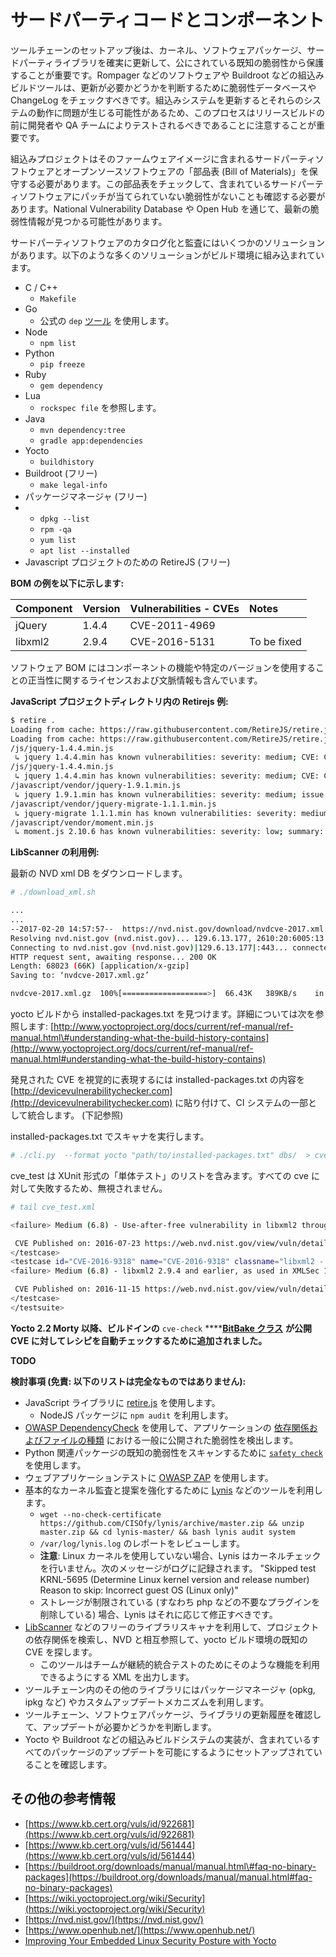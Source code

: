 # サードパーティコードとコンポーネント

ツールチェーンのセットアップ後は、カーネル、ソフトウェアパッケージ、サードパーティライブラリを確実に更新して、公にされている既知の脆弱性から保護することが重要です。Rompager などのソフトウェアや Buildroot などの組込みビルドツールは、更新が必要かどうかを判断するために脆弱性データベースや ChangeLog をチェックすべきです。組込みシステムを更新するとそれらのシステムの動作に問題が生じる可能性があるため、このプロセスはリリースビルドの前に開発者や QA チームによりテストされるべきであることに注意することが重要です。

組込みプロジェクトはそのファームウェアイメージに含まれるサードパーティソフトウェアとオープンソースソフトウェアの「部品表 (Bill of Materials)」を保守する必要があります。この部品表をチェックして、含まれているサードパーティソフトウェアにパッチが当てられていない脆弱性がないことも確認する必要があります。National Vulnerability Database や Open Hub を通じて、最新の脆弱性情報が見つかる可能性があります。

サードパーティソフトウェアのカタログ化と監査にはいくつかのソリューションがあります。以下のような多くのソリューションがビルド環境に組み込まれています。

* C / C++
  * `Makefile`
* Go
  * 公式の `dep` [ツール](https://github.com/golang/dep) を使用します。
* Node
  * `npm list`
* Python
  * `pip freeze`
* Ruby
  * `gem dependency`
* Lua
  * `rockspec file` を参照します。
* Java
  * `mvn dependency:tree`
  * `gradle app:dependencies`
* Yocto
  * `buildhistory`
* Buildroot (フリー)
  * `make legal-info`
* パッケージマネージャ (フリー)
* * `dpkg --list`
  * `rpm -qa`
  * `yum list`
  * `apt list --installed`
* Javascript プロジェクトのための RetireJS (フリー)

**BOM の例を以下に示します:**

| **Component** | Version | Vulnerabilities - CVEs | Notes |
| :--- | :--- | :--- | :--- |
| jQuery | 1.4.4 | CVE-2011-4969 |  |
| libxml2 | 2.9.4 | CVE-2016-5131 | To be fixed |

ソフトウェア BOM にはコンポーネントの機能や特定のバージョンを使用することの正当性に関するライセンスおよび文脈情報も含んでいます。

**JavaScript プロジェクトディレクトリ内の Retirejs 例:**

```bash
$ retire .
Loading from cache: https://raw.githubusercontent.com/RetireJS/retire.js/master/repository/jsrepository.json
Loading from cache: https://raw.githubusercontent.com/RetireJS/retire.js/master/repository/npmrepository.json
/js/jquery-1.4.4.min.js
 ↳ jquery 1.4.4.min has known vulnerabilities: severity: medium; CVE: CVE-2011-4969; http://web.nvd.nist.gov/view/vuln/detail?vulnId=CVE-2011-4969 http://research.insecurelabs.org/jquery/test/ severity: medium; bug: 11290, summary: Selector interpreted as HTML; http://bugs.jquery.com/ticket/11290 http://research.insecurelabs.org/jquery/test/ severity: medium; issue: 2432, summary: 3rd party CORS request may execute; https://github.com/jquery/jquery/issues/2432 http://blog.jquery.com/2016/01/08/jquery-2-2-and-1-12-released/
/js/jquery-1.4.4.min.js
 ↳ jquery 1.4.4.min has known vulnerabilities: severity: medium; CVE: CVE-2011-4969; http://web.nvd.nist.gov/view/vuln/detail?vulnId=CVE-2011-4969 http://research.insecurelabs.org/jquery/test/ severity: medium; bug: 11290, summary: Selector interpreted as HTML; http://bugs.jquery.com/ticket/11290 http://research.insecurelabs.org/jquery/test/ severity: medium; issue: 2432, summary: 3rd party CORS request may execute; https://github.com/jquery/jquery/issues/2432 http://blog.jquery.com/2016/01/08/jquery-2-2-and-1-12-released/
/javascript/vendor/jquery-1.9.1.min.js
 ↳ jquery 1.9.1.min has known vulnerabilities: severity: medium; issue: 2432, summary: 3rd party CORS request may execute; https://github.com/jquery/jquery/issues/2432 http://blog.jquery.com/2016/01/08/jquery-2-2-and-1-12-released/
/javascript/vendor/jquery-migrate-1.1.1.min.js
 ↳ jquery-migrate 1.1.1.min has known vulnerabilities: severity: medium; release: jQuery Migrate 1.2.0 Released, summary: cross-site-scripting; http://blog.jquery.com/2013/05/01/jquery-migrate-1-2-0-released/ severity: medium; bug: 11290, summary: Selector interpreted as HTML; http://bugs.jquery.com/ticket/11290 http://research.insecurelabs.org/jquery/test/
/javascript/vendor/moment.min.js
 ↳ moment.js 2.10.6 has known vulnerabilities: severity: low; summary: reDOS - regular expression denial of service; https://github.com/moment/moment/issues/2936
```

**LibScanner の利用例:**

最新の NVD xml DB をダウンロードします。

```bash
# ./download_xml.sh

...
...
--2017-02-20 14:57:57--  https://nvd.nist.gov/download/nvdcve-2017.xml.gz
Resolving nvd.nist.gov (nvd.nist.gov)... 129.6.13.177, 2610:20:6005:13::177
Connecting to nvd.nist.gov (nvd.nist.gov)|129.6.13.177|:443... connected.
HTTP request sent, awaiting response... 200 OK
Length: 68023 (66K) [application/x-gzip]
Saving to: ‘nvdcve-2017.xml.gz’

nvdcve-2017.xml.gz  100%[===================>]  66.43K   389KB/s    in 0.2s…
```

yocto ビルドから installed-packages.txt を見つけます。詳細については次を参照します: [http://www.yoctoproject.org/docs/current/ref-manual/ref-manual.html\#understanding-what-the-build-history-contains](http://www.yoctoproject.org/docs/current/ref-manual/ref-manual.html#understanding-what-the-build-history-contains)

発見された CVE を視覚的に表現するには installed-packages.txt の内容を [http://devicevulnerabilitychecker.com](http://devicevulnerabilitychecker.com) に貼り付けて、CI システムの一部として統合します。 (下記参照)

installed-packages.txt でスキャナを実行します。

```bash
# ./cli.py  --format yocto "path/to/installed-packages.txt" dbs/  > cve_test.xml
```

cve_test は XUnit 形式の「単体テスト」のリストを含みます。すべての cve に対して失敗するため、無視されません。

```bash
# tail cve_test.xml

<failure> Medium (6.8) - Use-after-free vulnerability in libxml2 through 2.9.4, as used in Google Chrome before 52.0.2743.82, allows remote attackers to cause a denial of service or possibly have unspecified other impact via vectors related to the XPointer range-to function. 

 CVE Published on: 2016-07-23 https://web.nvd.nist.gov/view/vuln/detail?vulnId=CVE-2016-5131 </failure>
</testcase>
<testcase id="CVE-2016-9318" name="CVE-2016-9318" classname="libxml2 - 2.9.4" time="0">
<failure> Medium (6.8) - libxml2 2.9.4 and earlier, as used in XMLSec 1.2.23 and earlier and other products, does not offer a flag directly indicating that the current document may be read but other files may not be opened, which makes it easier for remote attackers to conduct XML External Entity (XXE) attacks via a crafted document. 

 CVE Published on: 2016-11-15 https://web.nvd.nist.gov/view/vuln/detail?vulnId=CVE-2016-9318 </failure>
</testcase>
</testsuite>
```

**Yocto 2.2 Morty 以降、ビルドインの** `cve-check` ****[**BitBake クラス**](https://git.yoctoproject.org/cgit/cgit.cgi/poky/tree/meta/classes/cve-check.bbclass) **が公開 CVE に対してレシピを自動チェックするために追加されました。**

**TODO**

**検討事項 (免責: 以下のリストは完全なものではありません):**

* JavaScript ライブラリに [retire.js](https://github.com/RetireJS/retire.js) を使用します。
  * NodeJS パッケージに `npm audit` を利用します。
* [OWASP DependencyCheck](https://github.com/jeremylong/DependencyCheck) を使用して、アプリケーションの [依存関係およびファイルの種類](https://jeremylong.github.io/DependencyCheck/analyzers/index.html) における一般に公開された脆弱性を検出します。
* Python 関連パッケージの既知の脆弱性をスキャンするために [`safety check`](https://github.com/pyupio/safety) を使用します。
* ウェブアプリケーションテストに [OWASP ZAP](https://github.com/zaproxy/zaproxy/wiki/Downloads) を使用します。
* 基本的なカーネル監査と提案を強化するために [Lynis](https://raw.githubusercontent.com/CISOfy/lynis/master/lynis) などのツールを利用します。
  * `wget --no-check-certificate  https://github.com/CISOfy/lynis/archive/master.zip && unzip master.zip && cd lynis-master/ && bash lynis audit system`
  * `/var/log/lynis.log` のレポートをレビューします。
  * **注意**: Linux カーネルを使用していない場合、Lynis はカーネルチェックを行いません。次のメッセージがログに記録されます。 "Skipped test KRNL-5695 (Determine Linux kernel version and release number) Reason to skip: Incorrect guest OS (Linux only)"
  * ストレージが制限されている (すなわち php などの不要なプラグインを削除している) 場合、Lynis はそれに応じて修正すべきです。
* [LibScanner](https://github.com/scriptingxss/LibScanner) などのフリーのライブラリスキャナを利用して、プロジェクトの依存関係を検索し、NVD と相互参照して、yocto ビルド環境の既知の CVE を探します。
  * このツールはチームが継続的統合テストのためにそのような機能を利用できるようにする XML を出力します。
* ツールチェーン内のその他のライブラリにはパッケージマネージャ (opkg, ipkg など) やカスタムアップデートメカニズムを利用します。
* ツールチェーン、ソフトウェアパッケージ、ライブラリの更新履歴を確認して、アップデートが必要かどうかを判断します。
* Yocto や Buildroot などの組込みビルドシステムの実装が、含まれているすべてのパッケージのアップデートを可能にするようにセットアップされていることを確認します。

## その他の参考情報 <a id="additional-references"></a>

* [https://www.kb.cert.org/vuls/id/922681](https://www.kb.cert.org/vuls/id/922681)
* [https://www.kb.cert.org/vuls/id/561444](https://www.kb.cert.org/vuls/id/561444)
* [https://buildroot.org/downloads/manual/manual.html\#faq-no-binary-packages](https://buildroot.org/downloads/manual/manual.html#faq-no-binary-packages)
* [https://wiki.yoctoproject.org/wiki/Security](https://wiki.yoctoproject.org/wiki/Security)
* [https://nvd.nist.gov/](https://nvd.nist.gov/)
* [https://www.openhub.net/](https://www.openhub.net/)
* [Improving Your Embedded Linux Security Posture with Yocto](https://legacy.gitbook.com/book/scriptingxss/embedded-appsec-best-practices/edit#)
